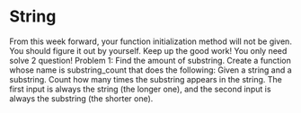 # String
From this week forward, your function initialization method will not be given. You should figure it out by yourself. Keep up the good work!  You only need solve 2 question!  Problem 1: Find the amount of substring.  Create a function whose name is substring_count that does the following:  Given a string and a substring. Count how many times the substring appears in the string. The first input is always the string (the longer one), and the second input is always the substring (the shorter one).
